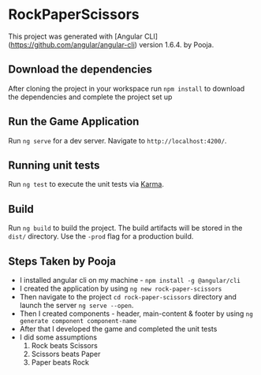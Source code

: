 # RockPaperScissors

This project was generated with [Angular CLI] (https://github.com/angular/angular-cli) version 1.6.4. by Pooja.

## Download the dependencies
After cloning the project in your workspace run `npm install` to download the dependencies and complete the project set up

## Run the Game Application
Run `ng serve` for a dev server. Navigate to `http://localhost:4200/`. 

## Running unit tests
Run `ng test` to execute the unit tests via [Karma](https://karma-runner.github.io).

## Build
Run `ng build` to build the project. The build artifacts will be stored in the `dist/` directory. Use the `-prod` flag for a production build.

## Steps Taken by Pooja
- I installed angular cli on my machine - `npm install -g @angular/cli` 
- I created the application by using `ng new rock-paper-scissors`
- Then navigate to the project `cd rock-paper-scissors` directory and launch the server `ng serve --open`.
- Then I created components - header, main-content & footer by using `ng generate component component-name`
- After that I developed the game and completed the unit tests
- I did some assumptions
    1. Rock beats Scissors
    2. Scissors beats Paper
    3. Paper beats Rock
